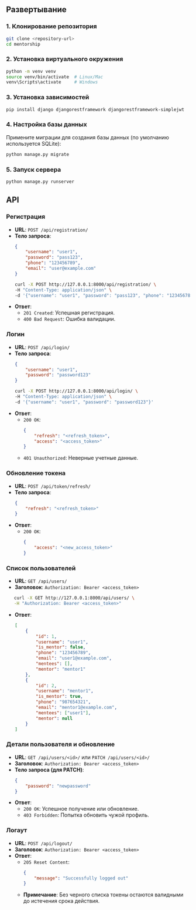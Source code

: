 ## Развертывание

### 1. Клонирование репозитория
```bash
git clone <repository-url>
cd mentorship
```

### 2. Установка виртуального окружения
```bash
python -m venv venv
source venv/bin/activate  # Linux/Mac
venv\Scripts\activate     # Windows
```

### 3. Установка зависимостей
```bash
pip install django djangorestframework djangorestframework-simplejwt
```

### 4. Настройка базы данных
Примените миграции для создания базы данных (по умолчанию используется SQLite):
```bash
python manage.py migrate
```

### 5. Запуск сервера
```bash
python manage.py runserver
```

## API

### Регистрация
- **URL**: `POST /api/registration/`
- **Тело запроса**:
  ```json
  {
      "username": "user1",
      "password": "pass123",
      "phone": "123456789",
      "email": "user@example.com"
  }
  ```
     ```bash
   curl -X POST http://127.0.0.1:8000/api/registration/ \
   -H "Content-Type: application/json" \
   -d '{"username": "user1", "password": "pass123", "phone": "123456789", "email": "user1@example.com"}'
   ```
- **Ответ**:
  - `201 Created`: Успешная регистрация.
  - `400 Bad Request`: Ошибка валидации.

### Логин
- **URL**: `POST /api/login/`
- **Тело запроса**:
  ```json
  {
      "username": "user1",
      "password": "password123"
  }
  ```
     ```bash
   curl -X POST http://127.0.0.1:8000/api/login/ \
   -H "Content-Type: application/json" \
   -d '{"username": "user1", "password": "password123"}'
   ```
- **Ответ**:
  - `200 OK`:
    ```json
    {
        "refresh": "<refresh_token>",
        "access": "<access_token>"
    }
    ```
  - `401 Unauthorized`: Неверные учетные данные.

### Обновление токена
- **URL**: `POST /api/token/refresh/`
- **Тело запроса**:
  ```json
  {
      "refresh": "<refresh_token>"
  }
  ```
- **Ответ**:
  - `200 OK`:
    ```json
    {
        "access": "<new_access_token>"
    }
    ```

### Список пользователей
- **URL**: `GET /api/users/`
- **Заголовок**: `Authorization: Bearer <access_token>`
```bash
   curl -X GET http://127.0.0.1:8000/api/users/ \
   -H "Authorization: Bearer <access_token>"
   ```
- **Ответ**:
  ```json
  [
      {
          "id": 1,
          "username": "user1",
          "is_mentor": false,
          "phone": "123456789",
          "email": "user1@example.com",
          "mentees": [],
          "mentor": "mentor1"
      },
      {
          "id": 2,
          "username": "mentor1",
          "is_mentor": true,
          "phone": "987654321",
          "email": "mentor1@example.com",
          "mentees": ["user1"],
          "mentor": null
      }
  ]
  ```

### Детали пользователя и обновление
- **URL**: `GET /api/users/<id>/` или `PATCH /api/users/<id>/`
- **Заголовок**: `Authorization: Bearer <access_token>`
- **Тело запроса (для PATCH)**:
  ```json
  {
      "password": "newpassword"
  }
  ```
- **Ответ**:
  - `200 OK`: Успешное получение или обновление.
  - `403 Forbidden`: Попытка обновить чужой профиль.

### Логаут
- **URL**: `POST /api/logout/`
- **Заголовок**: `Authorization: Bearer <access_token>`
- **Ответ**:
  - `205 Reset Content`:
    ```json
    {
        "message": "Successfully logged out"
    }
    ```
  - **Примечание**: Без черного списка токены остаются валидными до истечения срока действия. 
